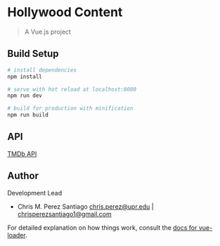# Hollywood Content

> A Vue.js project

## Build Setup

``` bash
# install dependencies
npm install

# serve with hot reload at localhost:8080
npm run dev

# build for production with minification
npm run build
```

**API**
----------------
[TMDb API](https://www.themoviedb.org/documentation/api)

**Author**
-----------------
Development Lead

 - Chris M. Perez Santiago   chris.perez@upr.edu | chrisperezsantiago1@gmail.com

For detailed explanation on how things work, consult the [docs for vue-loader](http://vuejs.github.io/vue-loader).
